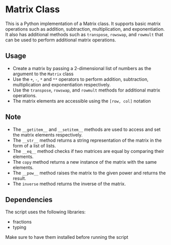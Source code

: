 # Matrix Class 

This is a Python implementation of a Matrix class. It supports basic matrix operations such as addition, subtraction, multiplication, and exponentiation. It also has additional methods such as `transpose`, `rowswap`, and `rowmult` that can be used to perform additional matrix operations.

## Usage

- Create a matrix by passing a 2-dimensional list of numbers as the argument to the `Matrix` class
- Use the `+`, `-`, `*` and `**` operators to perform addition, subtraction, multiplication and exponentiation respectively.
- Use the `transpose`, `rowswap`, and `rowmult` methods for additional matrix operations.
- The matrix elements are accessible using the `[row, col]` notation

## Note

- The `__getitem__` and `__setitem__` methods are used to access and set the matrix elements respectively.
- The `__str__` method returns a string representation of the matrix in the form of a list of lists.
- The `__eq__` method checks if two matrices are equal by comparing their elements.
- The `copy` method returns a new instance of the matrix with the same elements.
- The `__pow__` method raises the matrix to the given power and returns the result.
- The `inverse` method returns the inverse of the matrix.

## Dependencies

The script uses the following libraries:
- fractions
- typing

Make sure to have them installed before running the script
